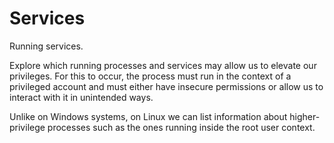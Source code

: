 # Services

Running services.

Explore which running processes and services may allow us to elevate our privileges. For this to occur, the process must run in the context of a privileged account and must either have insecure permissions or allow us to interact with it in unintended ways.

Unlike on Windows systems, on Linux we can list information about higher-privilege processes such as the ones running inside the root user context.


